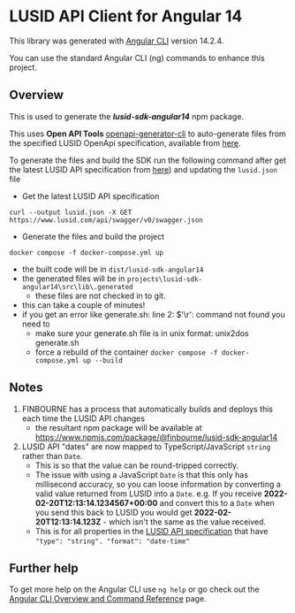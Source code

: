 # LUSID API Client for Angular 14

This library was generated with [Angular CLI](https://github.com/angular/angular-cli) version 14.2.4.

You can use the standard Angular CLI (ng) commands to enhance this project.

## Overview

This is used to generate the ***lusid-sdk-angular14*** npm package.

This uses **Open API Tools** [openapi-generator-cli](https://github.com/OpenAPITools/openapi-generator) to auto-generate files from the specified LUSID OpenApi specification, available from 
[here](https://www.lusid.com/api/swagger/index.html).

To generate the files and build the SDK run the following command after get the latest LUSID API specification from [here](https://www.lusid.com/api/swagger/v0/swagger.json)) and updating the `lusid.json` file
* Get the latest LUSID API specification
```
curl --output lusid.json -X GET https://www.lusid.com/api/swagger/v0/swagger.json
```
* Generate the files and build the project
```
docker compose -f docker-compose.yml up
```
* the built code will be in `dist/lusid-sdk-angular14`
* the generated files will be in `projects\lusid-sdk-angular14\src\lib\.generated`
    * these files are not checked in to git.
* this can take a couple of minutes!
* if you get an error like generate.sh: line 2: $'\r': command not found you need to
    * make sure your generate.sh file is in unix format: unix2dos generate.sh
    * force a rebuild of the container `docker compose -f docker-compose.yml up --build`

## Notes
1. FINBOURNE has a process that automatically builds and deploys this each time the LUSID API changes
    * the resultant npm package will be available at https://www.npmjs.com/package/@finbourne/lusid-sdk-angular14
1. LUSID API "dates" are now mapped to TypeScript/JavaScript `string` rather than `Date`. 
    * This is so that the value can be round-tripped correctly.
    * The issue with using a JavaScript `Date` is that this only has millisecond accuracy, so you can loose information by converting a valid value returned from LUSID into a `Date`. e.g. If you receive **2022-02-20T12:13:14.1234567+00:00** and convert this to a `Date` when you  send this back to LUSID you would get **2022-02-20T12:13:14.123Z** - which isn't the same as the value received.
    * This is for all properties in the [LUSID API specification](https://www.lusid.com/api/swagger/v0/swagger.json) that have `"type": "string". "format": "date-time"`

## Further help

To get more help on the Angular CLI use `ng help` or go check out the [Angular CLI Overview and Command Reference](https://angular.io/cli) page.
